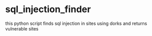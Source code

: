 # sql_injection_finder
this python script finds sql injection in sites using dorks and returns vulnerable sites
